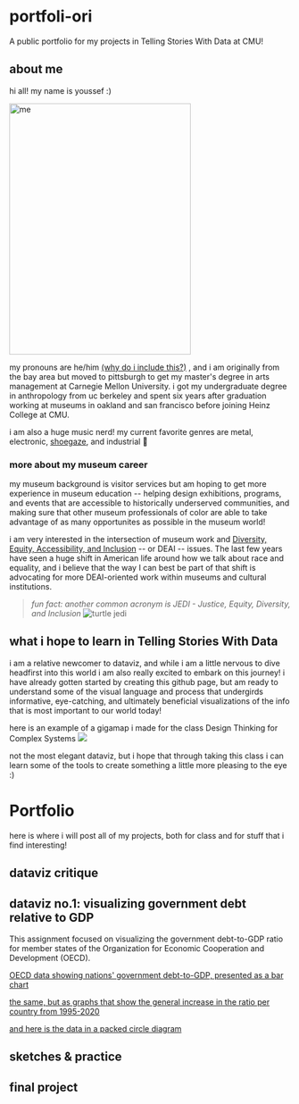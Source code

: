 # portfoli-ori
A public portfolio for my projects in Telling Stories With Data at CMU!

## about me

hi all! my name is youssef :) 

<img src="https://user-images.githubusercontent.com/98067398/150695345-d065d9f7-edfc-4405-8b43-d2870a0a4c74.JPG" alt="me" width="325" height="450">

my pronouns are he/him [(why do i include this?)](https://prospect.org.uk/news/why-we-should-all-start-using-pronouns)
, and i am originally from the bay area but moved to pittsburgh to get my master's degree in arts management at Carnegie Mellon University. i got my undergraduate degree in anthropology from uc berkeley and spent six years after graduation working at museums in oakland and san francisco before joining Heinz College at CMU.

i am also a huge music nerd! my current favorite genres are metal, electronic, [shoegaze](https://youtu.be/OBxJGg6cjqk), and industrial :metal: 

### more about my museum career
my museum background is visitor services but am hoping to get more experience in museum education -- helping design exhibitions, programs, and events that are accessible to historically underserved communities, and making sure that other museum professionals of color are able to take advantage of as many opportunites as possible in the museum world! 

i am very interested in the intersection of museum work and [Diversity, Equity, Accessibility, and Inclusion](https://www.aam-us.org/category/diversity-equity-inclusion-accessibility/) -- or DEAI -- issues. The last few years have seen a huge shift in American life around how we talk about race and equality, and i believe that the way I can best be part of that shift is advocating for more DEAI-oriented work within museums and cultural institutions.
> *fun fact: another common acronym is JEDI - Justice, Equity, Diversity, and Inclusion*
> ![turtle jedi](https://media2.giphy.com/media/ys2SDO6BgXjvG/giphy.gif?cid=790b76115d0d10854cea2b6d9bf6200e2b9b6abaced2480a&rid=giphy.gif&ct=g)

## what i hope to learn in Telling Stories With Data

i am a relative newcomer to dataviz, and while i am a little nervous to dive headfirst into this world i am also really excited to embark on this journey! i have already gotten started by creating this github page, but am ready to understand some of the visual language and process that undergirds informative, eye-catching, and ultimately beneficial visualizations of the info that is most important to our world today! 

here is an example of a gigamap i made for the class Design Thinking for Complex Systems
![](https://user-images.githubusercontent.com/98067398/150697172-52d017ec-fd72-491c-842e-f8fb2e0b908a.jpg)

not the most elegant dataviz, but i hope that through taking this class i can learn some of the tools to create something a little more pleasing to the eye :)

# Portfolio
here is where i will post all of my projects, both for class and for stuff that i find interesting!

## dataviz critique


## dataviz no.1: visualizing government debt relative to GDP

This assignment focused on visualizing the government debt-to-GDP ratio for member states of the Organization for Economic Cooperation and Development (OECD).

[OECD data showing nations' government debt-to-GDP, presented as a bar chart](/Dataviz_1.md)

[the same, but as graphs that show the general increase in the ratio per country from 1995-2020](/Dataviz_2.md) 

[and here is the data in a packed circle diagram](/Dataviz_3.md)

## sketches & practice


## final project

